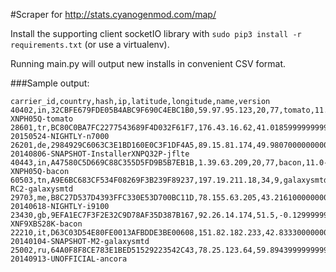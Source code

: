 #Scraper for http://stats.cyanogenmod.com/map/

Install the supporting client socketIO library with ```sudo pip3 install -r requirements.txt``` (or use a virtualenv).

Running main.py will output new installs in convenient CSV format.

###Sample output:

    carrier_id,country,hash,ip,latitude,longitude,name,version
    40402,in,32CBFE679FDE05B4ABC9F690C4EBC1B0,59.97.95.123,20,77,tomato,11.0-XNPH05Q-tomato
    28601,tr,BC80C0BA7FC2277543689F4D032F61F7,176.43.16.62,41.01859999999999,28.964699999999993,n7000,11-20150524-NIGHTLY-n7000
    26201,de,2984929C6063C3E1BD160E0C3F1DF4A5,89.15.81.174,49.98070000000001,8.431999999999988,jflte,11-20140806-SNAPSHOT-InstallerXNPQ32P-jflte
    40443,in,A47580C5D669C88C355D5FD9B5B7EB1B,1.39.63.209,20,77,bacon,11.0-XNPH05Q-bacon
    60503,tn,A9E6BC683CF534F08269F3B239F89237,197.19.211.18,34,9,galaxysmtd,10.1.0-RC2-galaxysmtd
    29703,me,B8C27D537D4393FFC330E53D700BC11D,78.155.63.205,43.21610000000001,19.005300000000005,i9100,11-20140618-NIGHTLY-i9100
    23430,gb,9EFA1EC7F3F2E32C9D78AF35D387B167,92.26.14.174,51.5,-0.12999999999999545,bacon,11.0-XNF9XBS28K-bacon
    22210,it,D63C03D54E80FE0013AFBDDE3BE00608,151.82.182.233,42.83330000000001,12.833300000000008,galaxysmtd,11-20140104-SNAPSHOT-M2-galaxysmtd
    25002,ru,64A0F8F8CE783E1BED51529223542C43,78.25.123.64,59.89439999999999,30.264199999999988,ancora,10.2-20140913-UNOFFICIAL-ancora
